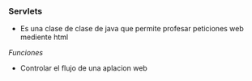 ### Servlets

- Es una clase de clase de java que permite profesar peticiones web mediente html

_Funciones_

- Controlar el flujo de una aplacion web
 